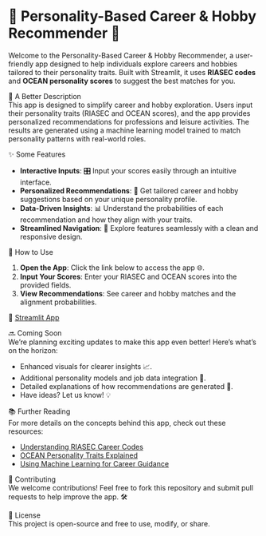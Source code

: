 # 🧠 Personality-Based Career & Hobby Recommender 🧠  
Welcome to the Personality-Based Career & Hobby Recommender, a user-friendly app designed to help individuals explore careers and hobbies tailored to their personality traits. Built with Streamlit, it uses **RIASEC codes** and **OCEAN personality scores** to suggest the best matches for you.  

📝 A Better Description  
This app is designed to simplify career and hobby exploration. Users input their personality traits (RIASEC and OCEAN scores), and the app provides personalized recommendations for professions and leisure activities. The results are generated using a machine learning model trained to match personality patterns with real-world roles.  

✨ Some Features  
- **Interactive Inputs**: 🎛️ Input your scores easily through an intuitive interface.  
- **Personalized Recommendations**: 🔄 Get tailored career and hobby suggestions based on your unique personality profile.  
- **Data-Driven Insights**: 📊 Understand the probabilities of each recommendation and how they align with your traits.  
- **Streamlined Navigation**: 🧭 Explore features seamlessly with a clean and responsive design.  

🚀 How to Use  
1. **Open the App**: Click the link below to access the app 🌐.  
2. **Input Your Scores**: Enter your RIASEC and OCEAN scores into the provided fields.  
3. **View Recommendations**: See career and hobby matches and the alignment probabilities.  

🔗 [Streamlit App](https://personality-test-biher.streamlit.app/)  

🔜 Coming Soon  
We’re planning exciting updates to make this app even better! Here’s what’s on the horizon:  
- Enhanced visuals for clearer insights 📈.  
- Additional personality models and job data integration 🤖.  
- Detailed explanations of how recommendations are generated 🧠.  
- Have ideas? Let us know! 💡  

📚 Further Reading  
For more details on the concepts behind this app, check out these resources:  
- [Understanding RIASEC Career Codes](https://www.careerkey.org/choose-a-career/riasec-themes.html)  
- [OCEAN Personality Traits Explained](https://en.wikipedia.org/wiki/Big_Five_personality_traits)  
- [Using Machine Learning for Career Guidance](https://towardsdatascience.com)  

🙌 Contributing  
We welcome contributions! Feel free to fork this repository and submit pull requests to help improve the app. 🛠️  

📜 License  
This project is open-source and free to use, modify, or share.  
